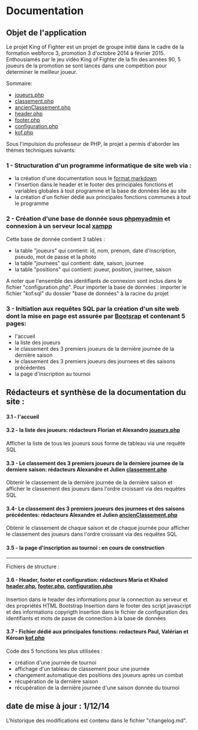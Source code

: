 # Documentation 

## Objet de l'application
 Le projet King of Fighter est un projet de groupe initié dans le cadre de la formation webforce 3, promotion 3 d'octobre 2014 à février 2015.
 Enthousiamés par le jeu vidéo King of Fighter de la fin des années 90, 5 joueurs de la promotion se sont lancés dans une compétition pour determiner le meilleur joueur.
 
 Sommaire:

 - [joueurs.php](joueurs.md)
 - [classement.php](classement.md)
 - [ancienClassement.php](anciensClassements.md)
 - [header.php](header-footer.md)
 - [footer.php](header-footer.md)
 - [configuration.php](configuration.md)
 - [kof.php](kof.md)

 
 Sous l'impulsion du professeur de PHP, le projet a permis d'aborder les thèmes techniques suivants:
 
### 1 - Structuration d'un programme informatique de site web via :
- la création d'une documentation sous le [format markdown](http://fr.wikipedia.org/wiki/Markdown)
- l'insertion dans le header et le footer des principales fonctions et variables globales à tout programme et la base de données liée au site
- la création d'un fichier dédié aux principales fonctions communes à tout le programme

### 2 - Création d'une base de donnée sous [phpmyadmin](http://localhost/phpmyadmin) et connexion à un serveur local [xampp](https://www.apachefriends.org/index.html)
Cette base de donnée contient 3 tables :

- la table "joueurs" qui contient: id, nom, prenom, date d'inscription, pseudo, mot de passe et la photo
- la table "journees" qui contient: date, saison, journee 
- la table "positions" qui contient: joueur, position, journee, saison 

A noter que l'ensemble des identifiants de connexion sont inclus dans le fichier "configuration.php".
Pour importer la base de données : importer le fichier "kof.sql" du dossier "base de données" à la racine du projet


### 3 - Initiation aux requêtes SQL par la création d'un site web dont la mise en page est assurée par [Bootsrap](http://getbootstrap.com/css/) et contenant 5 pages:
- l'accueil
- la liste des joueurs
- le classement des 3 premiers joueurs de la dernière journée de la dernière saison
- le classement des 3 premiers joueurs des journees et des saisons précédentes
- la page d'inscription au tournoi


## Rédacteurs et synthèse de la documentation du site :

#### 3.1 - l'accueil

#### 3.2 - la liste des joueurs: rédacteurs Florian et Alexandro [joueurs.php](joueurs.md)
Afficher la liste de tous les joueurs sous forme de tableau via une requête SQL

#### 3.3 - Le classement des 3 premiers joueurs de la derniere journee de la derniere saison: rédacteurs Alexandre et Julien [classement.php](classement.mddown)
Obtenir le classement de la dernière journée de la dernière saison et afficher le classement des joueurs dans l'ordre croissant via des requêtes SQL

#### 3.4- Le classement des 3 premiers joueurs des journees et des saisons précédentes: rédacteurs Alexandre et Julien [ancienClassement.php](anciensClassements.md)
Obtenir le classement de chaque saison et de chaque journée pour afficher le classement des joueurs dans l'ordre croissant via des requêtes SQL

#### 3.5 - la page d'inscription au tournoi : en cours de construction
_____________

Fichiers de structure :
#### 3.6 - Header, footer et configuration:  rédacteurs Maria et Khaled [header.php](header-footer.md), [footer.php](header-footer.md), [configuration.php](configuration.md)
Insertion dans le header des informations pour la connection au serveur et des propriétés HTML Bootstrap
Insertion dans le footer des script javascript et des informations copyrigth
Insertion dans le fichier de configuration des identifiants et mots de passe de connection à la base de données

#### 3.7 - Fichier dédié aux principales fonctions: redacteurs Paul, Valérian et Kéroan [kof.php](kof.md)
Code des 5 fonctions les plus utilisées :

- création d'une journée de tournoi
- affichage d'un tableau de classement pour une journée
- changement automatique des positions des joueurs après un combat
- récupération de la dernière saison 
- récupération de la dernière journée d'une saison donnée du tournoi


## date de mise à jour : 1/12/14
L'historique des modifications est contenu dans le fichier "changelog.md".